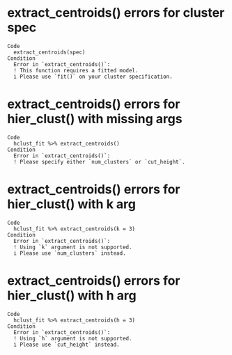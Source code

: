 # extract_centroids() errors for cluster spec

    Code
      extract_centroids(spec)
    Condition
      Error in `extract_centroids()`:
      ! This function requires a fitted model.
      i Please use `fit()` on your cluster specification.

# extract_centroids() errors for hier_clust() with missing args

    Code
      hclust_fit %>% extract_centroids()
    Condition
      Error in `extract_centroids()`:
      ! Please specify either `num_clusters` or `cut_height`.

# extract_centroids() errors for hier_clust() with k arg

    Code
      hclust_fit %>% extract_centroids(k = 3)
    Condition
      Error in `extract_centroids()`:
      ! Using `k` argument is not supported.
      i Please use `num_clusters` instead.

# extract_centroids() errors for hier_clust() with h arg

    Code
      hclust_fit %>% extract_centroids(h = 3)
    Condition
      Error in `extract_centroids()`:
      ! Using `h` argument is not supported.
      i Please use `cut_height` instead.

